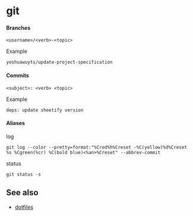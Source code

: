 # git

#### Branches
```
<username>/<verb>-<topic>
```

Example
```
yoshuawuyts/update-project-specification
```

#### Commits
```
<subject>: <verb> <topic>
```

Example
```
deps: update sheetify version
```

#### Aliases
log
```
git log --color --pretty=format:"%Cred%h%Creset -%C(yellow)%d%Creset %s %Cgreen(%cr) %C(bold blue)<%an>%Creset" --abbrev-commit
```

status
```
git status -s
```


## See also
- [dotfiles](https://github.com/yoshuawuyts/dotfiles/blob/master/lib/.aliases)

